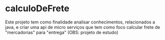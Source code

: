 # calculoDeFrete
Este projeto tem como finalidade analisar conhecimentos, relacionados a java, e criar uma api de micro serviços que tem como foco calcular frete de "mercadorias" para "entrega" (OBS: projeto de estudo)
